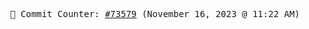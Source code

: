 <p align="center">
    <samp>
        📮 Commit Counter: <a href="https://github.com/Javascript-void0/Javascript-void0/commits/main">#73579</a> (November 16, 2023 @ 11:22 AM)
    </samp>
</p>